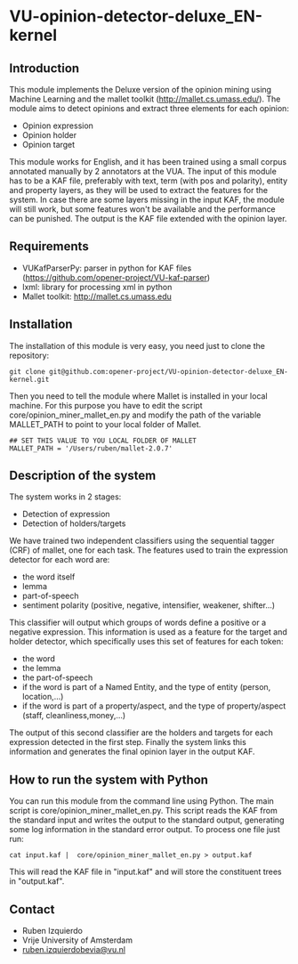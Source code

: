 VU-opinion-detector-deluxe_EN-kernel
=====================================

Introduction
------------
This module implements the Deluxe version of the opinion mining using Machine Learning and the mallet toolkit (http://mallet.cs.umass.edu/). The module aims to detect
opinions and extract three elements for each opinion:
* Opinion expression
* Opinion holder
* Opinion target

This module works for English, and it has been trained using a small corpus annotated manually by 2 annotators at the VUA. The input of this module has to be a KAF
file, preferably with text, term (with pos and polarity), entity and property layers, as they will be used to extract the features for the system. In case there are some layers missing
in the input KAF, the module will still work, but some features won't be available and the performance can be punished. The output is the KAF file extended with
the opinion layer.

Requirements
-----------
* VUKafParserPy: parser in python for KAF files (https://github.com/opener-project/VU-kaf-parser)
* lxml: library for processing xml in python
* Mallet toolkit: http://mallet.cs.umass.edu

Installation
-----------
The installation of this module is very easy, you need just to clone the repository:
````shell
git clone git@github.com:opener-project/VU-opinion-detector-deluxe_EN-kernel.git
````
Then you need to tell the module where Mallet is installed in your local machine. For this purpose you have to edit the script core/opinion_miner_mallet_en.py and
modify the path of the variable MALLET_PATH to point to your local folder of Mallet.
```shell
## SET THIS VALUE TO YOU LOCAL FOLDER OF MALLET
MALLET_PATH = '/Users/ruben/mallet-2.0.7'
````

Description of the system
-------------------------
The system works in 2 stages:
* Detection of expression
* Detection of holders/targets

We have trained two independent classifiers using the sequential tagger (CRF) of mallet, one for each task. The features used to train the expression detector for
each word are:
* the word itself
* lemma
* part-of-speech
* sentiment polarity (positive, negative, intensifier, weakener, shifter...)

This classifier will output which groups of words define a positive or a negative expression. This information is used as a feature for the target and holder detector,
which specifically uses this set of features for each token:
* the word
* the lemma
* the part-of-speech
* if the word is part of a Named Entity, and the type of entity (person, location,...)
* if the word is part of a property/aspect, and the type of property/aspect (staff, cleanliness,money,...)

The output of this second classifier are the holders and targets for each expression detected in the first step. Finally the system links this information
and generates the final opinion layer in the output KAF.

How to run the system with Python
--------------------------------
You can run this module from the command line using Python. The main script is  core/opinion_miner_mallet_en.py. This script reads the KAF from the standard input
and writes the output to the standard output, generating some log information in the standard error output. To process one file just run:
````shell
cat input.kaf |  core/opinion_miner_mallet_en.py > output.kaf
````

This will read the KAF file in "input.kaf" and will store the constituent trees in "output.kaf".



Contact
------
* Ruben Izquierdo
* Vrije University of Amsterdam
* ruben.izquierdobevia@vu.nl


